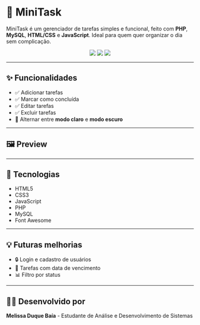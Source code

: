 # 📝 MiniTask

MiniTask é um gerenciador de tarefas simples e funcional, feito com **PHP**, **MySQL**, **HTML/CSS** e **JavaScript**. 
Ideal para quem quer organizar o dia sem complicação.

<p align="center">
  <img src="https://img.shields.io/badge/status-em%20desenvolvimento-yellow" />
  <img src="https://img.shields.io/badge/Made%20with-JavaScript-yellow?logo=javascript" />
  <img src="https://img.shields.io/badge/Made%20with-PHP-blue?logo=php" />
</p>

---

## ✨ Funcionalidades

- ✅ Adicionar tarefas
- ✅ Marcar como concluída
- ✅ Editar tarefas
- ✅ Excluir tarefas
- 🌙 Alternar entre **modo claro** e **modo escuro**

---

## 🖼️ Preview



---

## 🚀 Tecnologias

- HTML5
- CSS3 
- JavaScript 
- PHP
- MySQL
- Font Awesome 

---

## 💡 Futuras melhorias
- 🔒 Login e cadastro de usuários
- 📆 Tarefas com data de vencimento
- 📊 Filtro por status

---

## 🧑‍💻 Desenvolvido por

**Melissa Duque Baía** - Estudante de Análise e Desenvolvimento de Sistemas
